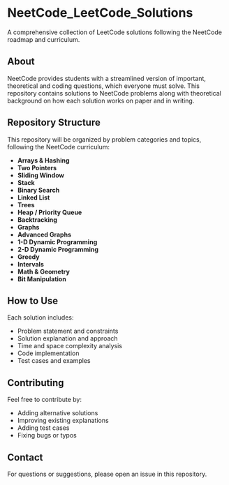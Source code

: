 # NeetCode_LeetCode_Solutions

A comprehensive collection of LeetCode solutions following the NeetCode roadmap and curriculum.

## About

NeetCode provides students with a streamlined version of important, theoretical and coding questions, which everyone must solve. This repository contains solutions to NeetCode problems along with theoretical background on how each solution works on paper and in writing.

## Repository Structure

This repository will be organized by problem categories and topics, following the NeetCode curriculum:

- **Arrays & Hashing**
- **Two Pointers**
- **Sliding Window**
- **Stack**
- **Binary Search**
- **Linked List**
- **Trees**
- **Heap / Priority Queue**
- **Backtracking**
- **Graphs**
- **Advanced Graphs**
- **1-D Dynamic Programming**
- **2-D Dynamic Programming**
- **Greedy**
- **Intervals**
- **Math & Geometry**
- **Bit Manipulation**

## How to Use

Each solution includes:
- Problem statement and constraints
- Solution explanation and approach
- Time and space complexity analysis
- Code implementation
- Test cases and examples

## Contributing

Feel free to contribute by:
- Adding alternative solutions
- Improving existing explanations
- Adding test cases
- Fixing bugs or typos

## Contact

For questions or suggestions, please open an issue in this repository. 
